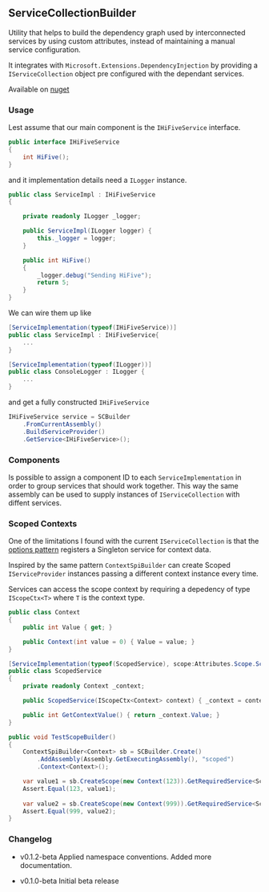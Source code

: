 ## ServiceCollectionBuilder

Utility that helps to build the dependency graph used by interconnected services by using custom attributes, instead of maintaining a manual service configuration.

It integrates with ``Microsoft.Extensions.DependencyInjection`` by providing a ``IServiceCollection`` object pre configured with the dependant services.

Available on [nuget](https://www.nuget.org/packages/ServiceCollectionBuilder)

### Usage

Lest assume that our main component is the ``IHiFiveService`` interface.

```csharp
public interface IHiFiveService
{
    int HiFive();
}
```

and it implementation details need a ``ILogger`` instance.
```csharp
public class ServiceImpl : IHiFiveService
{

    private readonly ILogger _logger;

    public ServiceImpl(ILogger logger) {
        this._logger = logger;
    }

    public int HiFive()
    {
        _logger.debug("Sending HiFive");
        return 5;
    }
}
```
We can wire them up like
```csharp
[ServiceImplementation(typeof(IHiFiveService))]
public class ServiceImpl : IHiFiveService{
    ...
}

[ServiceImplementation(typeof(ILogger))]
public class ConsoleLogger : ILogger {
    ...
}
```
and get a fully constructed ``IHiFiveService``
```csharp
IHiFiveService service = SCBuilder
    .FromCurrentAssembly()
    .BuildServiceProvider()
    .GetService<IHiFiveService>();
```

### Components

Is possible to assign a component ID to each ``ServiceImplementation`` in order to group services that should work together. This way the same assembly can be used to supply instances of ``IServiceCollection`` with diffent services.

### Scoped Contexts

One of the limitations I found with the current ``IServiceCollection`` is that the [options pattern](https://docs.microsoft.com/en-us/aspnet/core/fundamentals/configuration/options?view=aspnetcore-2.1) registers a Singleton service for context data.

Inspired by the same pattern ``ContextSpiBuilder`` can create Scoped ``IServiceProvider`` instances passing a different context instance every time.

Services can access the scope context by requiring a depedency of type ``IScopeCtx<T>`` where ``T`` is the context type.

```csharp
public class Context
{
    public int Value { get; }

    public Context(int value = 0) { Value = value; }
}

[ServiceImplementation(typeof(ScopedService), scope:Attributes.Scope.Scoped, component:"scoped")]
public class ScopedService
{
    private readonly Context _context;

    public ScopedService(IScopeCtx<Context> context) { _context = context.Context; }

    public int GetContextValue() { return _context.Value; }
}

public void TestScopeBuilder()
{
    ContextSpiBuilder<Context> sb = SCBuilder.Create()
        .AddAssembly(Assembly.GetExecutingAssembly(), "scoped")
        .Context<Context>();

    var value1 = sb.CreateScope(new Context(123)).GetRequiredService<ScopedService>().GetContextValue();
    Assert.Equal(123, value1);
    
    var value2 = sb.CreateScope(new Context(999)).GetRequiredService<ScopedService>().GetContextValue();
    Assert.Equal(999, value2);
}
```

### Changelog

- v0.1.2-beta Applied namespace conventions.
Added more documentation.

- v0.1.0-beta Initial beta release
